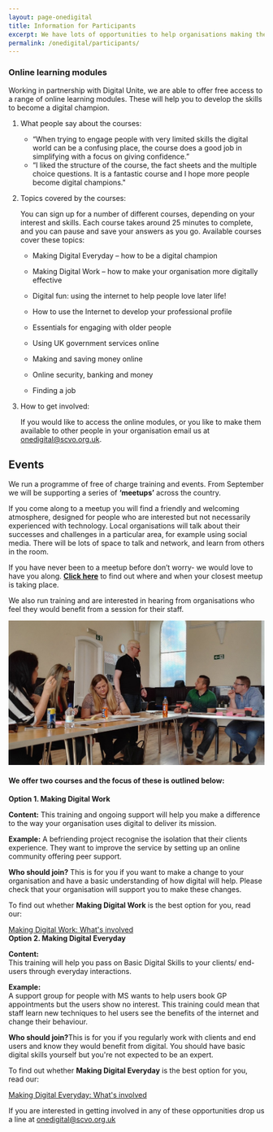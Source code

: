 ```yaml
---
layout: page-onedigital
title: Information for Participants
excerpt: We have lots of opportunities to help organisations making the journey to become more digital
permalink: /onedigital/participants/
---
```


<!-- ![One Digital](/images/onedigitalbadgegreen.jpg)           ![Big Lottery Fund](/images/smallbiglottery.jpg) -->

### Online learning modules

Working in partnership with Digital Unite, we are able to offer free access to a range of online learning modules. These will help you to develop the skills to become a digital champion. 

1. What people say about the courses:

	* “When trying to engage people with very limited skills the digital world can be a confusing place, the course does a good job in simplifying with a focus on giving confidence.”
	* “I liked the structure of the course, the fact sheets and the multiple choice questions. It is a fantastic course and I hope more people become digital champions."

2. Topics covered by the courses:

	You can sign up for a number of different courses, depending on your interest and skills. Each course takes around 25 minutes to complete, and you can pause and save your answers as you go. Available courses cover these topics:

	* Making Digital Everyday – how to be a digital champion

	* Making Digital Work – how to make your organisation more digitally effective

	* Digital fun: using the internet to help people love later life!

	* How to use the Internet to develop your professional profile

	* Essentials for engaging with older people

	* Using UK government services online

	* Making and saving money online

	* Online security, banking and money

	* Finding a job

3. How to get involved:

	If you would like to access the online modules, or you like to make them available to other people in your organisation email us at [onedigital@scvo.org.uk](mailto:onedigital@scvo.org.uk).

## Events

We run a programme of free of charge training and events. From September we will be supporting a series of <strong>‘meetups’</strong> across the country.

If you come along to a meetup you will find a friendly and welcoming atmosphere, designed for people who are interested but not necessarily experienced with technology. Local organisations will talk about their successes and challenges in a particular area, for example using social media. There will be lots of space to talk and network, and learn from others in the room.

If you have never been to a meetup before don’t worry- we would love to have you along. <strong>[Click here](http://www.meetup.com/One-Digital-Meetup/)</strong> to find out where and when your closest meetup is taking place.

We also run training and are interested in hearing from organisations who feel they would benefit from a session for their staff.

![One Digital training](/images/onedigital/rsz_nltraining.jpg)

#### We offer two courses and the focus of these is outlined below:

<div class="panel panel-default">

  <div class="panel-heading"><strong>Option 1. Making Digital Work</strong></div>

  <div class="list-group">
    <span class="list-group-item">
      <p class="list-group-item-text"><strong>Content:</strong> This training and ongoing support will help you make a difference to the way your organisation uses digital to deliver its mission.</p>
    </span>
    <span class="list-group-item">
      <p class="list-group-item-text"><strong>Example:</strong> A befriending project recognise the isolation that their clients experience. They want to improve the service by setting up an online community offering peer support.</p>
    </span>
    <span class="list-group-item">
      <p class="list-group-item-text"><strong>Who should join?</strong> This is for you if you want to make a change to your organisation and have a basic understanding of how digital will help. Please check that your organisation will support you to make these changes.</p>
    </span>
    <span class="list-group-item">
      <p class="list-group-item-text">To find out whether <strong>Making Digital Work</strong> is the best option for you, read our:</p><a class="btn btn-primary btn-lg" href="/files/MDW what's involved.pdf">Making Digital Work: What's involved</a>
    </span>
  </div>

</div>

<div class="panel panel-default">

  <div class="panel-heading"><strong>Option 2. Making Digital Everyday</strong></div>

  <div class="list-group">
    <span class="list-group-item">
      <p class="list-group-item-text"><strong>Content:</strong><br />
      This training will help you pass on Basic Digital Skills to your clients/ end-users through everyday interactions.</p>
    </span>
    <span class="list-group-item">
      <p class="list-group-item-text"><strong>Example:</strong><br />
      A support group for people with MS wants to help users book GP appointments but the users show no interest. This training could mean that staff learn new techniques to hel users see the benefits of the internet and change their behaviour.</p>
    </span>
    <span class="list-group-item">
      <p class="list-group-item-text"><strong>Who should join?</strong>This is for you if you regularly work with clients and end users and know they would benefit from digital. You should have basic digital skills yourself but you're not expected to be an expert.</p>
    </span>
    <span class="list-group-item">
      <p class="list-group-item-text">To find out whether <strong>Making Digital Everyday</strong> is the best option for you, read our:</p><a class="btn btn-primary btn-lg" href="/files/MDE what's involved.pdf">Making Digital Everyday: What's involved</a>
    </span>
  </div>

</div>

If you are interested in getting involved in any of these opportunities drop us a line at [onedigital@scvo.org.uk](mailto:onedigital@scvo.org.uk)

